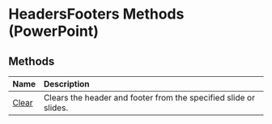
# HeadersFooters Methods (PowerPoint)

## Methods



|**Name**|**Description**|
|:-----|:-----|
|[Clear](ce2aed25-aef4-a090-a540-bc09fa26e653.md)|Clears the header and footer from the specified slide or slides.|
